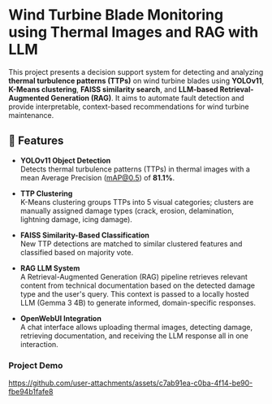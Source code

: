 # Wind Turbine Blade Monitoring using Thermal Images and RAG with LLM 
This project presents a decision support system for detecting and analyzing **thermal turbulence patterns (TTPs)** on wind turbine blades using **YOLOv11**, **K-Means clustering**, **FAISS similarity search**, and **LLM-based Retrieval-Augmented Generation (RAG)**. It aims to automate fault detection and provide interpretable, context-based recommendations for wind turbine maintenance.

## 📌 Features

- **YOLOv11 Object Detection**  
  Detects thermal turbulence patterns (TTPs) in thermal images with a mean Average Precision (mAP@0.5) of **81.1%**.

- **TTP Clustering**  
  K-Means clustering groups TTPs into 5 visual categories; clusters are manually assigned damage types (crack, erosion, delamination, lightning damage, icing damage).

- **FAISS Similarity-Based Classification**  
  New TTP detections are matched to similar clustered features and classified based on majority vote.

- **RAG LLM System**  
  A Retrieval-Augmented Generation (RAG) pipeline retrieves relevant content from technical documentation based on the detected damage type and the user's query. This context is passed to a locally hosted LLM (Gemma 3 4B) to generate informed, domain-specific responses.

- **OpenWebUI Integration**  
  A chat interface allows uploading thermal images, detecting damage, retrieving documentation, and receiving the LLM response all in one interaction.

### Project Demo
https://github.com/user-attachments/assets/c7ab91ea-c0ba-4f14-be90-fbe94b1fafe8

